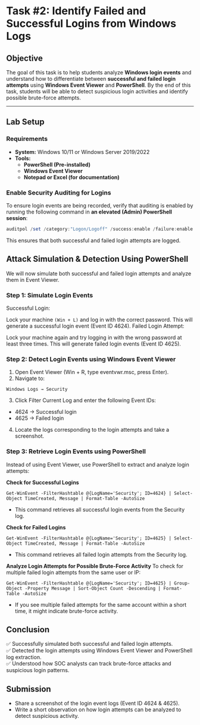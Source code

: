 # **Task #2: Identify Failed and Successful Logins from Windows Logs**

## **Objective**
The goal of this task is to help students analyze **Windows login events** and understand how to differentiate between **successful and failed login attempts** using **Windows Event Viewer** and **PowerShell**. By the end of this task, students will be able to detect suspicious login activities and identify possible brute-force attempts.

---

## **Lab Setup**
### **Requirements**
- **System:** Windows 10/11 or Windows Server 2019/2022  
- **Tools:**  
  - **PowerShell (Pre-installed)**
  - **Windows Event Viewer**
  - **Notepad or Excel (for documentation)**  

### **Enable Security Auditing for Logins**
To ensure login events are being recorded, verify that auditing is enabled by running the following command in **an elevated (Admin) PowerShell session**:  
```powershell
auditpol /set /category:"Logon/Logoff" /success:enable /failure:enable
```
This ensures that both successful and failed login attempts are logged.

## Attack Simulation & Detection Using PowerShell
We will now simulate both successful and failed login attempts and analyze them in Event Viewer.

### Step 1: Simulate Login Events
Successful Login:

Lock your machine `(Win + L)` and log in with the correct password.
This will generate a successful login event (Event ID 4624).
Failed Login Attempt:

Lock your machine again and try logging in with the wrong password at least three times.
This will generate failed login events (Event ID 4625).
### Step 2: Detect Login Events using Windows Event Viewer
1. Open Event Viewer (Win + R, type eventvwr.msc, press Enter).
2. Navigate to:
```
Windows Logs → Security
```
3. Click Filter Current Log and enter the following Event IDs:
- 4624 → Successful login
- 4625 → Failed login
4. Locate the logs corresponding to the login attempts and take a screenshot.
### Step 3: Retrieve Login Events using PowerShell
Instead of using Event Viewer, use PowerShell to extract and analyze login attempts:

**Check for Successful Logins**
```
Get-WinEvent -FilterHashtable @{LogName='Security'; ID=4624} | Select-Object TimeCreated, Message | Format-Table -AutoSize
```
- This command retrieves all successful login events from the Security log.

**Check for Failed Logins**
```
Get-WinEvent -FilterHashtable @{LogName='Security'; ID=4625} | Select-Object TimeCreated, Message | Format-Table -AutoSize
```
- This command retrieves all failed login attempts from the Security log.

**Analyze Login Attempts for Possible Brute-Force Activity**
To check for multiple failed login attempts from the same user or IP:

```
Get-WinEvent -FilterHashtable @{LogName='Security'; ID=4625} | Group-Object -Property Message | Sort-Object Count -Descending | Format-Table -AutoSize
```
- If you see multiple failed attempts for the same account within a short time, it might indicate brute-force activity.

## Conclusion
✅ Successfully simulated both successful and failed login attempts.   
✅ Detected the login attempts using Windows Event Viewer and PowerShell log extraction.    
✅ Understood how SOC analysts can track brute-force attacks and suspicious login patterns.    

## Submission
- Share a screenshot of the login event logs (Event ID 4624 & 4625).
- Write a short observation on how login attempts can be analyzed to detect suspicious activity.

